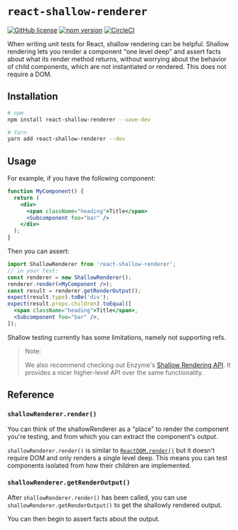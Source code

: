 # `react-shallow-renderer`

[![GitHub license](https://img.shields.io/badge/license-MIT-blue.svg)](https://github.com/NMinhNguyen/react-shallow-renderer/blob/master/LICENSE)
[![npm version](https://img.shields.io/npm/v/react-shallow-renderer)](https://www.npmjs.com/package/react-shallow-renderer)
[![CircleCI](https://img.shields.io/circleci/build/github/enzymejs/react-shallow-renderer)](https://circleci.com/gh/enzymejs/react-shallow-renderer/tree/master)

When writing unit tests for React, shallow rendering can be helpful. Shallow rendering lets you render a component "one level deep" and assert facts about what its render method returns, without worrying about the behavior of child components, which are not instantiated or rendered. This does not require a DOM.

## Installation

```sh
# npm
npm install react-shallow-renderer --save-dev

# Yarn
yarn add react-shallow-renderer --dev
```

## Usage

For example, if you have the following component:

```jsx
function MyComponent() {
  return (
    <div>
      <span className="heading">Title</span>
      <Subcomponent foo="bar" />
    </div>
  );
}
```

Then you can assert:

```jsx
import ShallowRenderer from 'react-shallow-renderer';
// in your test:
const renderer = new ShallowRenderer();
renderer.render(<MyComponent />);
const result = renderer.getRenderOutput();
expect(result.type).toBe('div');
expect(result.props.children).toEqual([
  <span className="heading">Title</span>,
  <Subcomponent foo="bar" />,
]);
```

Shallow testing currently has some limitations, namely not supporting refs.

> Note:
>
> We also recommend checking out Enzyme's [Shallow Rendering API](https://airbnb.io/enzyme/docs/api/shallow.html). It provides a nicer higher-level API over the same functionality.

## Reference

### `shallowRenderer.render()`

You can think of the shallowRenderer as a "place" to render the component you're testing, and from which you can extract the component's output.

`shallowRenderer.render()` is similar to [`ReactDOM.render()`](https://reactjs.org/docs/react-dom.html#render) but it doesn't require DOM and only renders a single level deep. This means you can test components isolated from how their children are implemented.

### `shallowRenderer.getRenderOutput()`

After `shallowRenderer.render()` has been called, you can use `shallowRenderer.getRenderOutput()` to get the shallowly rendered output.

You can then begin to assert facts about the output.
